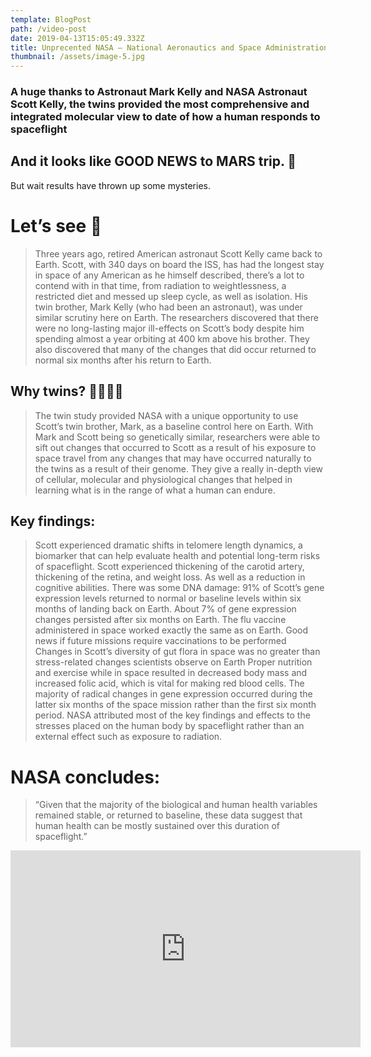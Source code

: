```yaml
---
template: BlogPost
path: /video-post
date: 2019-04-13T15:05:49.332Z
title: Unprecented NASA — National Aeronautics and Space Administration study to examine the effects of space on the human body.
thumbnail: /assets/image-5.jpg
---
```


### A huge thanks to Astronaut Mark Kelly and NASA Astronaut Scott Kelly, the twins provided the most comprehensive and integrated molecular view to date of how a human responds to spaceflight

## And it looks like GOOD NEWS to MARS trip. 🚀

But wait results have thrown up some mysteries.


# Let’s see 🧐

> Three years ago, retired American astronaut Scott Kelly came back to Earth. Scott, with 340 days on board the ISS, has had the longest stay in space of any American as he himself described, there’s a lot to contend with in that time, from radiation to weightlessness, a restricted diet and messed up sleep cycle, as well as isolation. His twin brother, Mark Kelly (who had been an astronaut), was under similar scrutiny here on Earth.
> The researchers discovered that there were no long-lasting major ill-effects on Scott’s body despite him spending almost a year orbiting at 400 km above his brother. They also discovered that many of the changes that did occur returned to normal six months after his return to Earth.

## Why twins? 👩‍🚀👨‍🚀

> The twin study provided NASA with a unique opportunity to use Scott’s twin brother, Mark, as a baseline control here on Earth. With Mark and Scott being so genetically similar, researchers were able to sift out changes that occurred to Scott as a result of his exposure to space travel from any changes that may have occurred naturally to the twins as a result of their genome. They give a really in-depth view of cellular, molecular and physiological changes that helped in learning what is in the range of what a human can endure.

## Key findings:

> Scott experienced dramatic shifts in telomere length dynamics, a biomarker that can help evaluate health and potential long-term risks of spaceflight.
> Scott experienced thickening of the carotid artery, thickening of the retina, and weight loss. As well as a reduction in cognitive abilities.
> There was some DNA damage: 91% of Scott’s gene expression levels returned to normal or baseline levels within six months of landing back on Earth. About 7% of gene expression changes persisted after six months on Earth.
> The flu vaccine administered in space worked exactly the same as on Earth. Good news if future missions require vaccinations to be performed
> Changes in Scott’s diversity of gut flora in space was no greater than stress-related changes scientists observe on Earth
> Proper nutrition and exercise while in space resulted in decreased body mass and increased folic acid, which is vital for making red blood cells. The majority of radical changes in gene expression occurred during the latter six months of the space mission rather than the first six month period.
> NASA attributed most of the key findings and effects to the stresses placed on the human body by spaceflight rather than an external effect such as exposure to radiation.

# NASA concludes:
> “Given that the majority of the biological and human health variables remained stable, or returned to baseline, these data suggest that human health can be mostly sustained over this duration of spaceflight.”

<iframe width="560" height="315" src="https://www.youtube.com/embed/c9moR-KQpDQ" frameborder="0" allow="accelerometer; autoplay; encrypted-media; gyroscope; picture-in-picture" allowfullscreen></iframe>